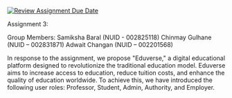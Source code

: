 [![Review Assignment Due Date](https://classroom.github.com/assets/deadline-readme-button-24ddc0f5d75046c5622901739e7c5dd533143b0c8e959d652212380cedb1ea36.svg)](https://classroom.github.com/a/eEf93O-z)

Assignment 3:

Group Members:
Samiksha Baral (NUID - 002825118)
Chinmay Gulhane (NUID – 002831871)
Adwait Changan (NUID – 002201568)

In response to the assignment, we propose "Eduverse," a digital educational platform designed to revolutionize the traditional education model. Eduverse aims to increase access to education, reduce tuition costs, and enhance the quality of education worldwide. To achieve this, we have introduced the following user roles: Professor, Student, Admin, Authority, and Employer.

